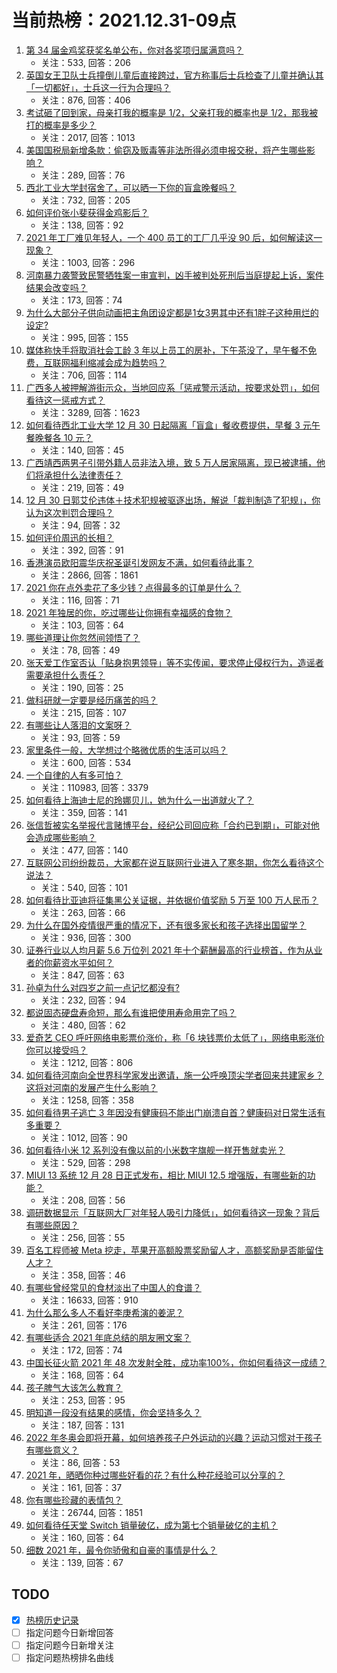 # 当前热榜：2021.12.31-09点
1. [第 34 届金鸡奖获奖名单公布，你对各奖项归属满意吗？](https://www.zhihu.com/question/509187839)
    * 关注：533, 回答：206
2. [英国女王卫队士兵撞倒儿童后直接跨过，官方称事后士兵检查了儿童并确认其「一切都好」，士兵这一行为合理吗？](https://www.zhihu.com/question/509096673)
    * 关注：876, 回答：406
3. [考试砸了回到家，母亲打我的概率是 1/2，父亲打我的概率也是 1/2，那我被打的概率是多少？](https://www.zhihu.com/question/441647108)
    * 关注：2017, 回答：1013
4. [美国国税局新增条款：偷窃及贩毒等非法所得必须申报交税，将产生哪些影响？](https://www.zhihu.com/question/509164935)
    * 关注：289, 回答：76
5. [西北工业大学封宿舍了，可以晒一下你的盲盒晚餐吗？](https://www.zhihu.com/question/508647246)
    * 关注：732, 回答：205
6. [如何评价张小斐获得金鸡影后？](https://www.zhihu.com/question/509205756)
    * 关注：138, 回答：92
7. [2021 年工厂难见年轻人，一个 400 员工的工厂几乎没 90 后，如何解读这一现象？](https://www.zhihu.com/question/508306552)
    * 关注：1003, 回答：296
8. [河南暴力袭警致民警牺牲案一审宣判，凶手被判处死刑后当庭提起上诉，案件结果会改变吗？](https://www.zhihu.com/question/508834074)
    * 关注：173, 回答：74
9. [为什么大部分子供向动画把主角团设定都是1女3男其中还有1胖子这种用烂的设定?](https://www.zhihu.com/question/490004714)
    * 关注：995, 回答：155
10. [媒体称快手将取消社会工龄 3 年以上员工的房补，下午茶没了，早午餐不免费，互联网福利缩减会成为趋势吗？](https://www.zhihu.com/question/507661949)
    * 关注：706, 回答：114
11. [广西多人被押解游街示众，当地回应系「惩戒警示活动，按要求处罚」，如何看待这一惩戒方式？](https://www.zhihu.com/question/508958079)
    * 关注：3289, 回答：1623
12. [如何看待西北工业大学 12 月 30 日起隔离「盲盒」餐收费提供，早餐 3 元午餐晚餐各 10 元？](https://www.zhihu.com/question/509045247)
    * 关注：140, 回答：45
13. [广西靖西两男子引带外籍人员非法入境，致 5 万人居家隔离，现已被逮捕，他们将承担什么法律责任？](https://www.zhihu.com/question/509069263)
    * 关注：219, 回答：49
14. [12 月 30 日郭艾伦违体＋技术犯规被驱逐出场，解说「裁判制造了犯规」，你认为这次判罚合理吗？](https://www.zhihu.com/question/509130399)
    * 关注：94, 回答：32
15. [如何评价周迅的长相？](https://www.zhihu.com/question/31218058)
    * 关注：392, 回答：91
16. [香港演员欧阳震华庆祝圣诞引发网友不满，如何看待此事？](https://www.zhihu.com/question/509030813)
    * 关注：2866, 回答：1861
17. [2021 你在点外卖花了多少钱？点得最多的订单是什么？](https://www.zhihu.com/question/508858833)
    * 关注：116, 回答：71
18. [2021 年独居的你，吃过哪些让你拥有幸福感的食物？](https://www.zhihu.com/question/505196903)
    * 关注：103, 回答：64
19. [哪些道理让你忽然间领悟了？](https://www.zhihu.com/question/503007851)
    * 关注：78, 回答：49
20. [张天爱工作室否认「贴身抱男领导」等不实传闻，要求停止侵权行为，造谣者需要承担什么责任？](https://www.zhihu.com/question/509163973)
    * 关注：190, 回答：25
21. [做科研就一定要是经历痛苦的吗？](https://www.zhihu.com/question/267740507)
    * 关注：215, 回答：107
22. [有哪些让人落泪的文案呀？](https://www.zhihu.com/question/504870801)
    * 关注：93, 回答：59
23. [家里条件一般，大学想过个略微优质的生活可以吗？](https://www.zhihu.com/question/500397518)
    * 关注：600, 回答：534
24. [一个自律的人有多可怕？](https://www.zhihu.com/question/304924099)
    * 关注：110983, 回答：3379
25. [如何看待上海迪士尼的玲娜贝儿，她为什么一出道就火了？](https://www.zhihu.com/question/489812534)
    * 关注：359, 回答：141
26. [张信哲被实名举报代言赌博平台，经纪公司回应称「合约已到期」，可能对他会造成哪些影响？](https://www.zhihu.com/question/509145093)
    * 关注：477, 回答：140
27. [互联网公司纷纷裁员，大家都在说互联网行业进入了寒冬期，你怎么看待这个说法？](https://www.zhihu.com/question/507016894)
    * 关注：540, 回答：101
28. [如何看待比亚迪将征集黑公关证据，并依据价值奖励 5 万至 100 万人民币？](https://www.zhihu.com/question/508734192)
    * 关注：263, 回答：66
29. [为什么在国外疫情很严重的情况下，还有很多家长和孩子选择出国留学？](https://www.zhihu.com/question/508656574)
    * 关注：936, 回答：300
30. [证券行业以人均月薪 5.6 万位列 2021 年十个薪酬最高的行业榜首，作为从业者的你薪资水平如何？](https://www.zhihu.com/question/508471235)
    * 关注：847, 回答：63
31. [孙卓为什么对四岁之前一点记忆都没有?](https://www.zhihu.com/question/507958039)
    * 关注：232, 回答：94
32. [都说固态硬盘寿命短，那么有谁把使用寿命用完了吗？](https://www.zhihu.com/question/493935431)
    * 关注：480, 回答：62
33. [爱奇艺 CEO 呼吁网络电影票价涨价，称「6 块钱票价太低了」，网络电影涨价你可以接受吗？](https://www.zhihu.com/question/509000246)
    * 关注：1212, 回答：806
34. [如何看待河南向全世界科学家发出邀请，施一公呼唤顶尖学者回来共建家乡？这将对河南的发展产生什么影响？](https://www.zhihu.com/question/508932131)
    * 关注：1258, 回答：358
35. [如何看待男子逃亡 3 年因没有健康码不能出门崩溃自首？健康码对日常生活有多重要？](https://www.zhihu.com/question/508887221)
    * 关注：1012, 回答：90
36. [如何看待小米 12 系列没有像以前的小米数字旗舰一样开售就卖光？](https://www.zhihu.com/question/508993223)
    * 关注：529, 回答：298
37. [MIUI 13 系统 12 月 28 日正式发布，相比 MIUI 12.5 增强版，有哪些新的功能？](https://www.zhihu.com/question/508826402)
    * 关注：208, 回答：56
38. [调研数据显示「互联网大厂对年轻人吸引力降低」，如何看待这一现象？背后有哪些原因？](https://www.zhihu.com/question/509090746)
    * 关注：256, 回答：55
39. [百名工程师被 Meta 挖走，苹果开高额股票奖励留人才，高额奖励是否能留住人才？](https://www.zhihu.com/question/508892751)
    * 关注：358, 回答：46
40. [有哪些曾经常见的食材淡出了中国人的食谱？](https://www.zhihu.com/question/49690737)
    * 关注：16633, 回答：910
41. [为什么那么多人不看好李庚希演的姜泥？](https://www.zhihu.com/question/507093315)
    * 关注：261, 回答：176
42. [有哪些适合 2021 年底总结的朋友圈文案？](https://www.zhihu.com/question/503468078)
    * 关注：172, 回答：74
43. [中国长征火箭 2021 年 48 次发射全胜，成功率100%，你如何看待这一成绩？](https://www.zhihu.com/question/509093966)
    * 关注：168, 回答：64
44. [孩子脾气大该怎么教育？](https://www.zhihu.com/question/505766784)
    * 关注：253, 回答：95
45. [明知道一段没有结果的感情，你会坚持多久？](https://www.zhihu.com/question/507379730)
    * 关注：187, 回答：131
46. [2022 年冬奥会即将开幕，如何培养孩子户外运动的兴趣？运动习惯对于孩子有哪些意义？](https://www.zhihu.com/question/506120413)
    * 关注：86, 回答：53
47. [2021 年，晒晒你种过哪些好看的花？有什么种花经验可以分享的？](https://www.zhihu.com/question/503462395)
    * 关注：161, 回答：37
48. [你有哪些珍藏的表情包？](https://www.zhihu.com/question/311745535)
    * 关注：26744, 回答：1851
49. [如何看待任天堂 Switch 销量破亿，成为第七个销量破亿的主机？](https://www.zhihu.com/question/508842202)
    * 关注：160, 回答：64
50. [细数 2021 年，最令你骄傲和自豪的事情是什么？](https://www.zhihu.com/question/507970786)
    * 关注：139, 回答：67
## TODO
* [x] [热榜历史记录](hot_history/AllHot.md)
* [ ] 指定问题今日新增回答
* [ ] 指定问题今日新增关注
* [ ] 指定问题热榜排名曲线
